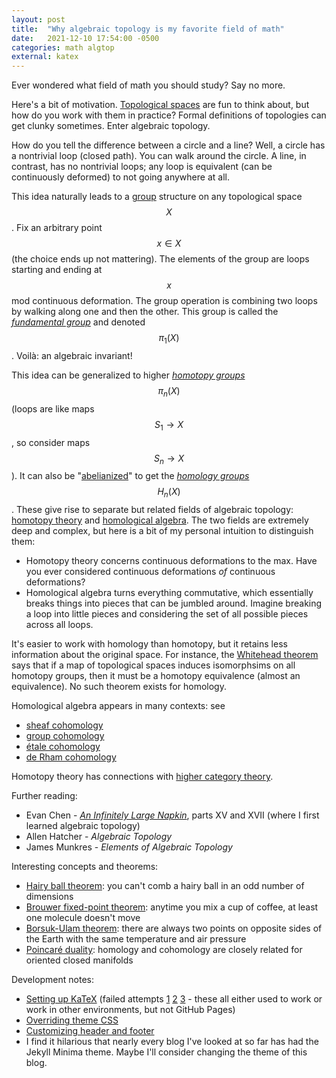 ```yaml
---
layout: post
title:  "Why algebraic topology is my favorite field of math"
date:   2021-12-10 17:54:00 -0500
categories: math algtop
external: katex
---
```


Ever wondered what field of math you should study? Say no more.

Here's a bit of motivation. [Topological spaces](https://en.wikipedia.org/wiki/Topology) are fun to think about, but how do you work with them in practice? Formal definitions of topologies can get clunky sometimes. Enter algebraic topology.

How do you tell the difference between a circle and a line? Well, a circle has a nontrivial loop (closed path). You can walk around the circle. A line, in contrast, has no nontrivial loops; any loop is equivalent (can be continuously deformed) to not going anywhere at all.

This idea naturally leads to a [group](https://en.wikipedia.org/wiki/Group_(mathematics)) structure on any topological space $$X$$. Fix an arbitrary point $$x \in X$$ (the choice ends up not mattering). The elements of the group are loops starting and ending at $$x$$ mod continuous deformation. The group operation is combining two loops by walking along one and then the other. This group is called the [*fundamental group*](https://en.wikipedia.org/wiki/Fundamental_group) and denoted $$\pi_1(X)$$. Voilà: an algebraic invariant!

This idea can be generalized to higher [*homotopy groups*](https://en.wikipedia.org/wiki/Homotopy_group) $$\pi_n(X)$$ (loops are like maps $$S_1 \to X$$, so consider maps $$S_n \to X$$). It can also be "[abelianized](https://en.wikipedia.org/wiki/Abelian_group)" to get the [*homology groups*](https://en.wikipedia.org/wiki/Homology_(mathematics)) $$H_n(X)$$. These give rise to separate but related fields of algebraic topology: [homotopy theory](https://en.wikipedia.org/wiki/Homotopy_theory) and [homological algebra](https://en.wikipedia.org/wiki/Homological_algebra). The two fields are extremely deep and complex, but here is a bit of my personal intuition to distinguish them:
* Homotopy theory concerns continuous deformations to the max. Have you ever considered continuous deformations *of* continuous deformations?
* Homological algebra turns everything commutative, which essentially breaks things into pieces that can be jumbled around. Imagine breaking a loop into little pieces and considering the set of all possible pieces across all loops.

It's easier to work with homology than homotopy, but it retains less information about the original space. For instance, the [Whitehead theorem](https://en.wikipedia.org/wiki/Whitehead_theorem) says that if a map of topological spaces induces isomorphsims on all homotopy groups, then it must be a homotopy equivalence (almost an equivalence). No such theorem exists for homology.

Homological algebra appears in many contexts: see
* [sheaf cohomology](https://en.wikipedia.org/wiki/Sheaf_cohomology)
* [group cohomology](https://en.wikipedia.org/wiki/Group_cohomology)
* [étale cohomology](https://en.wikipedia.org/wiki/%C3%89tale_cohomology)
* [de Rham cohomology](https://en.wikipedia.org/wiki/De_Rham_cohomology)

Homotopy theory has connections with [higher category theory](https://en.wikipedia.org/wiki/Higher_category_theory).

Further reading:
* Evan Chen - [*An Infinitely Large Napkin*](https://web.evanchen.cc/napkin.html), parts XV and XVII (where I first learned algebraic topology)
* Allen Hatcher - *Algebraic Topology*
* James Munkres - *Elements of Algebraic Topology*

Interesting concepts and theorems:
* [Hairy ball theorem](https://en.wikipedia.org/wiki/Hairy_ball_theorem): you can't comb a hairy ball in an odd number of dimensions
* [Brouwer fixed-point theorem](https://en.wikipedia.org/wiki/Brouwer_fixed-point_theorem): anytime you mix a cup of coffee, at least one molecule doesn't move
* [Borsuk-Ulam theorem](https://en.wikipedia.org/wiki/Borsuk%E2%80%93Ulam_theorem): there are always two points on opposite sides of the Earth with the same temperature and air pressure
* [Poincaré duality](https://en.wikipedia.org/wiki/Poincar%C3%A9_duality): homology and cohomology are closely related for oriented closed manifolds

Development notes:
* [Setting up KaTeX](https://codewrites.me/jekyll/katex/blog/2020/08/26/use-katex-gh-pages/) (failed attempts [1](https://varunagrawal.github.io/2018/03/27/latex-jekyll/) [2](https://xuc.me/blog/katex-and-jekyll/) [3](https://gendignoux.com/blog/2020/05/23/katex.html#katex-integration-in-the-browser) - these all either used to work or work in other environments, but not GitHub Pages)
* [Overriding theme CSS](https://tomkadwill.com/2017/12/16/how-to-override-css-styles-in-jekyll.html)
* [Customizing header and footer](https://www.eliascarter.ca/2021/09/11/customizing-jekyll-header-and-footer.html)
* I find it hilarious that nearly every blog I've looked at so far has had the Jekyll Minima theme. Maybe I'll consider changing the theme of this blog.
